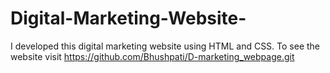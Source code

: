 # Digital-Marketing-Website-
I developed this digital marketing website using HTML and CSS. To see the website visit https://github.com/Bhushpati/D-marketing_webpage.git
